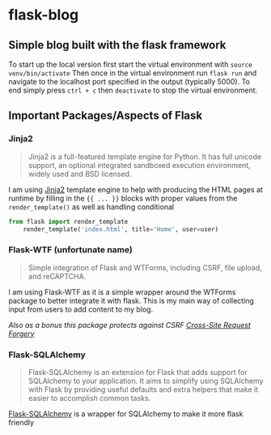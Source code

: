 # flask-blog
Simple blog built with the flask framework
-------
To start up the local version first start the virtual environment with ```source venv/bin/activate```
Then once in the virtual environment run ```flask run``` and navigate to the localhost port specified in the output (typically 5000).
To end simply press ```ctrl + c``` then ```deactivate``` to stop the virtual environment.

## Important Packages/Aspects of Flask

### Jinja2
> Jinja2 is a full-featured template engine for Python. It has full unicode support, an optional integrated sandboxed execution environment, widely used and BSD licensed.


I am using [Jinja2](http://jinja.pocoo.org/) template engine to help with producing the HTML pages at runtime by filling in the ```{{ ... }}``` blocks with proper values from the ```render_template()``` as well as handling conditional

```python
from flask import render_template
    render_template('index.html', title='Home', user=user)
```
### Flask-WTF (unfortunate name)
> Simple integration of Flask and WTForms, including CSRF, file upload, and reCAPTCHA.

I am using Flask-WTF as it is a simple wrapper around the WTForms package to better integrate it with flask. This is my main way of collecting input from users to add content to my blog.

*Also as a bonus this package protects against CSRF [Cross-Site Request Forgery](http://en.wikipedia.org/wiki/Cross-site_request_forgery)*

### Flask-SQLAlchemy
> Flask-SQLAlchemy is an extension for Flask that adds support for SQLAlchemy to your application. It aims to simplify using SQLAlchemy with Flask by providing useful defaults and extra helpers that make it easier to accomplish common tasks.

[Flask-SQLAlchemy](https://flask-sqlalchemy.palletsprojects.com/en/2.x/) is a wrapper for SQLAlchemy to make it more flask friendly

<!-- ### SQLite -->